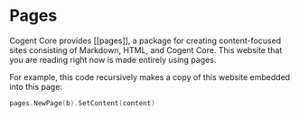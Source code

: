 # Pages

Cogent Core provides [[pages]], a package for creating content-focused sites consisting of Markdown, HTML, and Cogent Core. This website that you are reading right now is made entirely using pages.

For example, this code recursively makes a copy of this website embedded into this page:

```Go
pages.NewPage(b).SetContent(content)
```
